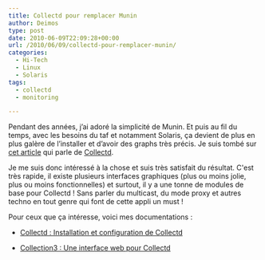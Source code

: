 ```yaml
---
title: Collectd pour remplacer Munin
author: Deimos
type: post
date: 2010-06-09T22:09:28+00:00
url: /2010/06/09/collectd-pour-remplacer-munin/
categories:
  - Hi-Tech
  - Linux
  - Solaris
tags:
  - collectd
  - monitoring

---
```


Pendant des années, j’ai adoré la simplicité de Munin. Et puis au fil du temps, avec les besoins du taf et notamment Solaris, ça devient de plus en plus galère de l’installer et d’avoir des graphs très précis. Je suis tombé sur [cet article][3] qui parle de [Collectd][4].

Je me suis donc intéressé à la chose et suis très satisfait du résultat. C'est très rapide, il existe plusieurs interfaces graphiques (plus ou moins jolie, plus ou moins fonctionnelles) et surtout, il y a une tonne de modules de base pour Collectd ! Sans parler du multicast, du mode proxy et autres techno en tout genre qui font de cette appli un must !

Pour ceux que ça intéresse, voici mes documentations :
  
* [Collectd : Installation et configuration de Collectd][1]
  
* [Collection3 : Une interface web pour Collectd][2]

 [1]: http://wiki.deimos.fr/Collectd_:_Installation_et_configuration_de_Collectd
 [2]: http://wiki.deimos.fr/Collection3_:_Une_interface_web_pour_Collectd
 [3]: http://www.rottenbytes.info/?p=309
 [4]: http://collectd.org/
